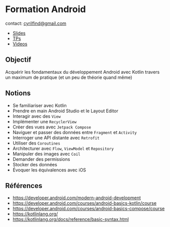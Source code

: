 # Formation Android

contact: <cyrilfind@gmail.com>

- [Slides](slides/)
- [TPs](codelabs/)
- [Videos](videos/)

## Objectif

Acquérir les fondamentaux du développement Android avec Kotlin travers un maximum de pratique (et un peu de théorie quand même)

## Notions

- Se familiariser avec Kotlin
- Prendre en main Android Studio et le Layout Editor
- Interagir avec des `View`
- Implémenter une `RecyclerView`
- Créer des vues avec `Jetpack Compose`
- Naviguer et passer des données entre `Fragment` et `Activity`
- Interroger une API distante avec `Retrofit`
- Utiliser des `Coroutines`
- Architecturer avec `Flow`, `ViewModel` et `Repository`
- Manipuler des images avec `Coil`
- Demander des permissions
- Stocker des données
- Évoquer les équivalences avec iOS

## Références

- <https://developer.android.com/modern-android-development>
- <https://developer.android.com/courses/android-basics-kotlin/course>
- <https://developer.android.com/courses/android-basics-compose/course>
- <https://kotlinlang.org/>
- <https://kotlinlang.org/docs/reference/basic-syntax.html>
